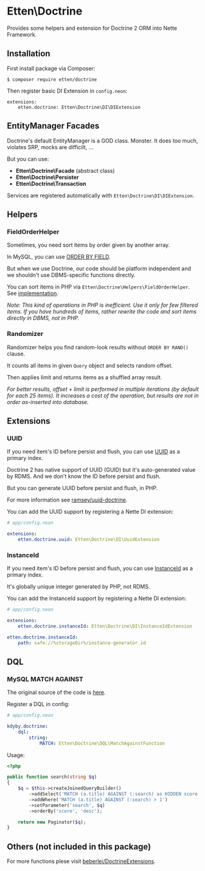 # Etten\Doctrine

Provides some helpers and extension for Doctrine 2 ORM into Nette Framework.

## Installation

First install package via Composer:

```
$ composer require etten/doctrine
```

Then register basic DI Extension in `config.neon`:

```
extensions:
	etten.doctrine: Etten\Doctrine\DI\DIExtension
```

## EntityManager Facades

Doctrine's default EntityManager is a GOD class. Monster. It does too much, violates SRP, mocks are difficilt, ...

But you can use:

* **Etten\Doctrine\Facade** (abstract class)
* **Etten\Doctrine\Persister**
* **Etten\Doctrine\Transaction**

Services are registered automatically with `Etten\Doctrine\DI\DIExtension`.

## Helpers

### FieldOrderHelper

Sometimes, you need sort items by order given by another array.
 
In MySQL, you can use [ORDER BY FIELD](http://dba.stackexchange.com/questions/109120/how-does-order-by-field-in-mysql-work-internally).

But when we use Doctrine, our code should be platform independent and we shouldn't use DBMS-specific functions directly.

You can sort items in PHP via `Etten\Doctrine\Helpers\FieldOrderHelper`. See [implementation](src/Helpers/FieldOrderHelper.php).

*Note: This kind of operations in PHP is inefficient. Use it only for few filtered items.*
*If you have hundreds of items, rather rewrite the code and sort items directly in DBMS, not in PHP.*

### Randomizer

Randomizer helps you find random-look results without `ORDER BY RAND()` clause.

It counts all items in given `Query` object and selects random offset.

Then applies limit and returns items as a shuffled array result.

*For better results, offset + limit is performed in multiple iterations (by default for each 25 items).*
*It increases a cost of the operation, but results are not in order as-inserted into database.*

## Extensions

### UUID

If you need item's ID before persist and flush, you can use [UUID](https://en.wikipedia.org/wiki/Universally_unique_identifier) as a primary index.

Doctrine 2 has native support of UUID (GUID) but it's auto-generated value by RDMS. And we don't know the ID before persist and flush.

But you can generate UUID before persist and flush, in PHP.

For more information see [ramsey/uuid-doctrine](https://github.com/ramsey/uuid-doctrine).

You can add the UUID support by registering a Nette DI extension:

```yaml
# app/config.neon

extensions:
	etten.doctrine.uuid: Etten\Doctrine\DI\UuidExtension
```

### InstanceId

If you need item's ID before persist and flush, you can use [InstanceId](src/Entities/Attributes/InstanceId) as a primary index.

It's globally unique integer generated by PHP, not RDMS.

You can add the InstanceId support by registering a Nette DI extension:

```yaml
# app/config.neon

extensions:
	etten.doctrine.instanceId: Etten\Doctrine\DI\InstanceIdExtension

etten.doctrine.instanceId:
	path: safe://%storageDir%/instance-generator.id
```

## DQL

### MySQL MATCH AGAINST

The original source of the code is [here](http://stackoverflow.com/a/17536071/4827632).

Register a DQL in config:

```yaml
# app/config.neon

kdyby.doctrine:
	dql:
		string:
			MATCH: Etten\Doctrine\DQL\MatchAgainstFunction

```

Usage:

```php
<?php

public function search(string $q)
{
	$q = $this->createJoinedQueryBuilder()
		->addSelect('MATCH (a.title) AGAINST (:search) as HIDDEN score')
		->addWhere('MATCH (a.title) AGAINST (:search) > 1')
		->setParameter('search', $q)
		->orderBy('score', 'desc');

	return new Paginator($q);
}

```

## Others (not included in this package)

For more functions plese visit [beberlei/DoctrineExtensions](https://github.com/beberlei/DoctrineExtensions).
